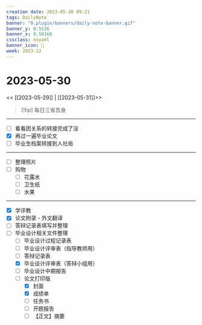 ```yaml
---
creation date: 2023-05-30 09:21
tags: DailyNote
banner: "0.plugin/banners/daily-note-banner.gif"
banner_y: 0.5536
banner_x: 0.50168
cssclass: noyaml
banner_icon: 💌
week: 2023-22
---
```


# 2023-05-30

<< [[2023-05-29]] | [[2023-05-31]]>>


> [!tip] 每日三省吾身
> 

---

- [ ] 看看团关系的转接完成了没
- [x] 再过一遍毕业论文
- [ ] 毕业生档案转接到人社局

---

- [ ] 整理照片
- [ ] 购物
	- [ ] 花露水
	- [ ] 卫生纸
	- [ ] 水果

---

- [x] 学评教
- [x] 论文附录 - 外文翻译
- [ ] 答辩记录表填写并整理
- [ ] 毕业设计相关文件整理
	- [ ] 毕业设计过程记录表
	- [ ] 毕业设计评审表（指导教师用）
	- [ ] 答辩记录表
	- [x] 毕业设计评审表（答辩小组用）
	- [ ] 毕业设计中期报告
	- [ ] 论文打印版
		- [x] 封面
		- [x] 成绩单
		- [ ] 任务书
		- [ ] 开题报告
		- [ ] 【正文】摘要